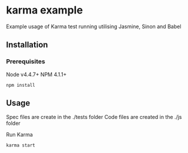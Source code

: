 karma example
=====================================================================
Example usage of Karma test running utilising Jasmine, Sinon and Babel

Installation
---------------------------------------------------------------------
### Prerequisites
Node v4.4.7+
NPM 4.1.1+

```
npm install
```

Usage
---------------------------------------------------------------------
Spec files are create in the ./tests folder
Code files are created in the ./js folder

Run Karma
```
karma start
```